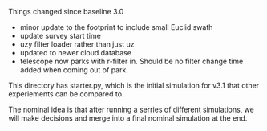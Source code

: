 Things changed since baseline 3.0

* minor update to the footprint to include small Euclid swath
* update survey start time
* uzy filter loader rather than just uz
* updated to newer cloud database
* telescope now parks with r-filter in. Should be no filter change time added when coming out of park.

This directory has starter.py, which is the initial simulation for v3.1 that other experiements can be compared to.

The nominal idea is that after running a serries of different simulations, we will make decisions and merge into a final nominal simulation at the end.

